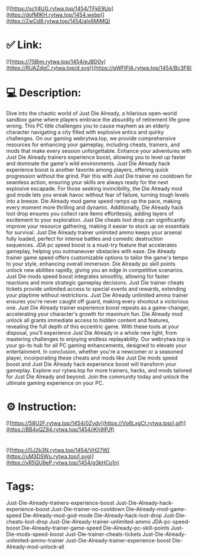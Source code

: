 [![https://scY4UG.rytwa.top/1454/TFkE9Up](https://dofMIKH.rytwa.top/1454.webp)](https://ZwCd8.rytwa.top/1454/alx6MiMQ)
# ✅ Link:
[![https://75Bjm.rytwa.top/1454/eJBD0v](https://RUAZdgC.rytwa.top/d.svg)](https://qWFIFIA.rytwa.top/1454/Bc3F8)
# 💻 Description:
Dive into the chaotic world of Just Die Already, a hilarious open-world sandbox game where players embrace the absurdity of retirement life gone wrong. This PC title challenges you to cause mayhem as an elderly character navigating a city filled with explosive antics and quirky challenges. On our gaming webrytwa.top, we provide comprehensive resources for enhancing your gameplay, including cheats, trainers, and mods that make every session unforgettable.
Enhance your adventures with Just Die Already trainers experience boost, allowing you to level up faster and dominate the game's wild environments. Just Die Already hack experience boost is another favorite among players, offering quick progression without the grind. Pair this with Just Die trainer no cooldown for seamless action, ensuring your skills are always ready for the next explosive escapade.
For those seeking invincibility, the Die Already mod god mode lets you wreak havoc without fear of failure, turning tough levels into a breeze. Die Already mod game speed ramps up the pace, making every moment more thrilling and dynamic. Additionally, Die Already hack loot drop ensures you collect rare items effortlessly, adding layers of excitement to your exploration.
Just Die cheats loot drop can significantly improve your resource gathering, making it easier to stock up on essentials for survival. Just Die Already trainer unlimited ammo keeps your arsenal fully loaded, perfect for intense battles and comedic destruction sequences. JDA pc speed boost is a must-try feature that accelerates gameplay, helping you outmaneuver obstacles with ease.
Die Already trainer game speed offers customizable options to tailor the game's tempo to your style, enhancing overall immersion. Die Already pc skill points unlock new abilities rapidly, giving you an edge in competitive scenarios. Just Die mods speed boost integrates smoothly, allowing for faster reactions and more strategic gameplay decisions.
Just Die trainer cheats tickets provide unlimited access to special events and rewards, extending your playtime without restrictions. Just Die Already unlimited ammo trainer ensures you're never caught off guard, making every shootout a victorious one. Just Die Already trainer experience boost repeats as a game-changer, accelerating your character's growth for maximum fun.
Die Already mod unlock all grants immediate access to hidden content and features, revealing the full depth of this eccentric game. With these tools at your disposal, you'll experience Just Die Already in a whole new light, from mastering challenges to enjoying endless replayability. Our webrytwa.top is your go-to hub for all PC gaming enhancements, designed to elevate your entertainment.
In conclusion, whether you're a newcomer or a seasoned player, incorporating these cheats and mods like Just Die mods speed boost and Just Die Already hack experience boost will transform your gameplay. Explore our rytwa.top for more trainers, hacks, and mods tailored for Just Die Already and beyond. Join the community today and unlock the ultimate gaming experience on your PC.

# ⚙️ Instruction:
[![https://58U2F.rytwa.top/1454/0Zydv](https://Vo6LxgCt.rytwa.top/i.gif)](https://BB4xQZ84.rytwa.top/1454/iKh9lPJf)
#
[![https://0J2b3N.rytwa.top/1454/VH27W](https://uM3DSWu.rytwa.top/l.svg)](https://xR5QU8eP.rytwa.top/1454/g3kHCo1n)
# Tags:
Just-Die-Already-trainers-experience-boost Just-Die-Already-hack-experience-boost Just-Die-trainer-no-cooldown Die-Already-mod-game-speed Die-Already-mod-god-mode Die-Already-hack-loot-drop Just-Die-cheats-loot-drop Just-Die-Already-trainer-unlimited-ammo JDA-pc-speed-boost Die-Already-trainer-game-speed Die-Already-pc-skill-points Just-Die-mods-speed-boost Just-Die-trainer-cheats-tickets Just-Die-Already-unlimited-ammo-trainer Just-Die-Already-trainer-experience-boost Die-Already-mod-unlock-all





